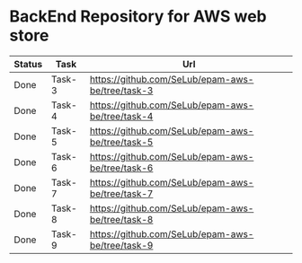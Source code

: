 # BackEnd Repository for AWS web store

| Status | Task   | Url                                              |
| ------ | ------ | ------------------------------------------------ |
| Done   | Task-3 | https://github.com/SeLub/epam-aws-be/tree/task-3 |
| Done   | Task-4 | https://github.com/SeLub/epam-aws-be/tree/task-4 |
| Done   | Task-5 | https://github.com/SeLub/epam-aws-be/tree/task-5 |
| Done   | Task-6 | https://github.com/SeLub/epam-aws-be/tree/task-6 |
| Done   | Task-7 | https://github.com/SeLub/epam-aws-be/tree/task-7 |
| Done   | Task-8 | https://github.com/SeLub/epam-aws-be/tree/task-8 |
| Done   | Task-9 | https://github.com/SeLub/epam-aws-be/tree/task-9 |
